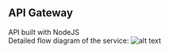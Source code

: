 ## API Gateway  
API built with NodeJS  
Detailed flow diagram of the service:
![alt text](https://github.com/airavata-courses/DevoTeam/blob/Milestone-1/API_gateway/API_design.png)
